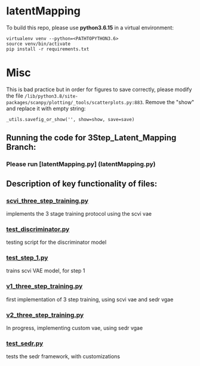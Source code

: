 # latentMapping

To build this repo, please use **python3.6.15** in a virtual environment: 

```
virtualenv venv --python=<PATHTOPYTHON3.6>
source venv/bin/activate
pip install -r requirements.txt
```

# Misc

This is bad practice but in order for figures to save correctly, please modify the file `/lib/python3.8/site-packages/scanpy/plotting/_tools/scatterplots.py:883`. Remove the "show" and replace it with empty string: 

```
_utils.savefig_or_show('', show=show, save=save)
```
## Running the code for 3Step_Latent_Mapping Branch:

### Please run [latentMapping.py] (latentMapping.py)
## Description of key functionality of files:

### [scvi_three_step_training.py](scvi_three_step_training.py)
implements the 3 stage training protocol using the scvi vae

### [test_discriminator.py](test_discriminator.py)
testing script for the discriminator model

### [test_step_1.py](test_step_1.py)
trains scvi VAE model, for step 1

### [v1_three_step_training.py](v1_three_step_training.py)
first implementation of 3 step training, using scvi vae and sedr vgae

### [v2_three_step_training.py](v2_three_step_training.py)
In progress, implementing custom vae, using sedr vgae

### [test_sedr.py](test_sedr.py)
tests the sedr framework, with customizations
